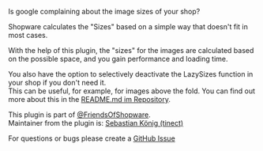 Is google complaining about the image sizes of your shop?

Shopware calculates the "Sizes" based on a simple way that doesn't fit in most cases.  

With the help of this plugin, the "sizes" for the images are calculated based on the possible space, and you gain performance and loading time.

You also have the option to selectively deactivate the LazySizes function in your shop if you don't need it.  
This can be useful, for example, for images above the fold. You can find out more about this in the [README.md im Repository](https://github.com/FriendsOfShopware/FroshLazySizes#selectively-deactivate-plugins-lazysizes-and-lazyloading-function).


This plugin is part of [@FriendsOfShopware](https://store.shopware.com/en/friends-of-shopware.html).  
Maintainer from the plugin is: [Sebastian König (tinect)](https://github.com/tinect)

For questions or bugs please create a [GitHub Issue](https://github.com/FriendsOfShopware/FroshLazySizes/issues/new)

